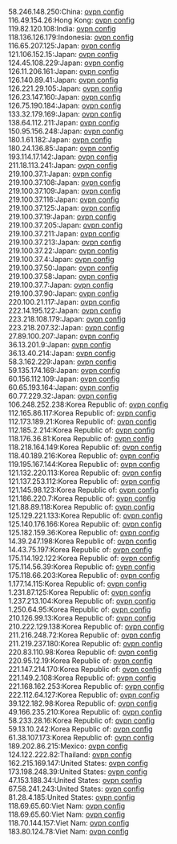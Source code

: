 58.246.148.250:China: [ovpn config](vpn/58_246_148_250.ovpn)  
116.49.154.26:Hong Kong: [ovpn config](vpn/116_49_154_26.ovpn)  
119.82.120.108:India: [ovpn config](vpn/119_82_120_108.ovpn)  
118.136.126.179:Indonesia: [ovpn config](vpn/118_136_126_179.ovpn)  
116.65.207.125:Japan: [ovpn config](vpn/116_65_207_125.ovpn)  
121.106.152.15:Japan: [ovpn config](vpn/121_106_152_15.ovpn)  
124.45.108.229:Japan: [ovpn config](vpn/124_45_108_229.ovpn)  
126.11.206.161:Japan: [ovpn config](vpn/126_11_206_161.ovpn)  
126.140.89.41:Japan: [ovpn config](vpn/126_140_89_41.ovpn)  
126.221.29.105:Japan: [ovpn config](vpn/126_221_29_105.ovpn)  
126.23.147.160:Japan: [ovpn config](vpn/126_23_147_160.ovpn)  
126.75.190.184:Japan: [ovpn config](vpn/126_75_190_184.ovpn)  
133.32.179.169:Japan: [ovpn config](vpn/133_32_179_169.ovpn)  
138.64.112.211:Japan: [ovpn config](vpn/138_64_112_211.ovpn)  
150.95.156.248:Japan: [ovpn config](vpn/150_95_156_248.ovpn)  
180.1.61.182:Japan: [ovpn config](vpn/180_1_61_182.ovpn)  
180.24.136.85:Japan: [ovpn config](vpn/180_24_136_85.ovpn)  
193.114.17.142:Japan: [ovpn config](vpn/193_114_17_142.ovpn)  
211.18.113.241:Japan: [ovpn config](vpn/211_18_113_241.ovpn)  
219.100.37.1:Japan: [ovpn config](vpn/219_100_37_1.ovpn)  
219.100.37.108:Japan: [ovpn config](vpn/219_100_37_108.ovpn)  
219.100.37.109:Japan: [ovpn config](vpn/219_100_37_109.ovpn)  
219.100.37.116:Japan: [ovpn config](vpn/219_100_37_116.ovpn)  
219.100.37.125:Japan: [ovpn config](vpn/219_100_37_125.ovpn)  
219.100.37.19:Japan: [ovpn config](vpn/219_100_37_19.ovpn)  
219.100.37.205:Japan: [ovpn config](vpn/219_100_37_205.ovpn)  
219.100.37.211:Japan: [ovpn config](vpn/219_100_37_211.ovpn)  
219.100.37.213:Japan: [ovpn config](vpn/219_100_37_213.ovpn)  
219.100.37.22:Japan: [ovpn config](vpn/219_100_37_22.ovpn)  
219.100.37.4:Japan: [ovpn config](vpn/219_100_37_4.ovpn)  
219.100.37.50:Japan: [ovpn config](vpn/219_100_37_50.ovpn)  
219.100.37.58:Japan: [ovpn config](vpn/219_100_37_58.ovpn)  
219.100.37.7:Japan: [ovpn config](vpn/219_100_37_7.ovpn)  
219.100.37.90:Japan: [ovpn config](vpn/219_100_37_90.ovpn)  
220.100.21.117:Japan: [ovpn config](vpn/220_100_21_117.ovpn)  
222.14.195.122:Japan: [ovpn config](vpn/222_14_195_122.ovpn)  
223.218.108.179:Japan: [ovpn config](vpn/223_218_108_179.ovpn)  
223.218.207.32:Japan: [ovpn config](vpn/223_218_207_32.ovpn)  
27.89.100.207:Japan: [ovpn config](vpn/27_89_100_207.ovpn)  
36.13.201.9:Japan: [ovpn config](vpn/36_13_201_9.ovpn)  
36.13.40.214:Japan: [ovpn config](vpn/36_13_40_214.ovpn)  
58.3.162.229:Japan: [ovpn config](vpn/58_3_162_229.ovpn)  
59.135.174.169:Japan: [ovpn config](vpn/59_135_174_169.ovpn)  
60.156.112.109:Japan: [ovpn config](vpn/60_156_112_109.ovpn)  
60.65.193.164:Japan: [ovpn config](vpn/60_65_193_164.ovpn)  
60.77.229.32:Japan: [ovpn config](vpn/60_77_229_32.ovpn)  
106.248.252.238:Korea Republic of: [ovpn config](vpn/106_248_252_238.ovpn)  
112.165.86.117:Korea Republic of: [ovpn config](vpn/112_165_86_117.ovpn)  
112.173.189.21:Korea Republic of: [ovpn config](vpn/112_173_189_21.ovpn)  
112.185.2.214:Korea Republic of: [ovpn config](vpn/112_185_2_214.ovpn)  
118.176.36.81:Korea Republic of: [ovpn config](vpn/118_176_36_81.ovpn)  
118.218.164.149:Korea Republic of: [ovpn config](vpn/118_218_164_149.ovpn)  
118.40.189.216:Korea Republic of: [ovpn config](vpn/118_40_189_216.ovpn)  
119.195.167.144:Korea Republic of: [ovpn config](vpn/119_195_167_144.ovpn)  
121.132.220.113:Korea Republic of: [ovpn config](vpn/121_132_220_113.ovpn)  
121.137.253.112:Korea Republic of: [ovpn config](vpn/121_137_253_112.ovpn)  
121.145.98.123:Korea Republic of: [ovpn config](vpn/121_145_98_123.ovpn)  
121.186.220.7:Korea Republic of: [ovpn config](vpn/121_186_220_7.ovpn)  
121.88.89.118:Korea Republic of: [ovpn config](vpn/121_88_89_118.ovpn)  
125.129.221.133:Korea Republic of: [ovpn config](vpn/125_129_221_133.ovpn)  
125.140.176.166:Korea Republic of: [ovpn config](vpn/125_140_176_166.ovpn)  
125.182.159.36:Korea Republic of: [ovpn config](vpn/125_182_159_36.ovpn)  
14.39.247.198:Korea Republic of: [ovpn config](vpn/14_39_247_198.ovpn)  
14.43.75.197:Korea Republic of: [ovpn config](vpn/14_43_75_197.ovpn)  
175.114.192.122:Korea Republic of: [ovpn config](vpn/175_114_192_122.ovpn)  
175.114.56.39:Korea Republic of: [ovpn config](vpn/175_114_56_39.ovpn)  
175.118.66.203:Korea Republic of: [ovpn config](vpn/175_118_66_203.ovpn)  
1.177.14.115:Korea Republic of: [ovpn config](vpn/1_177_14_115.ovpn)  
1.231.87.125:Korea Republic of: [ovpn config](vpn/1_231_87_125.ovpn)  
1.237.213.104:Korea Republic of: [ovpn config](vpn/1_237_213_104.ovpn)  
1.250.64.95:Korea Republic of: [ovpn config](vpn/1_250_64_95.ovpn)  
210.126.99.13:Korea Republic of: [ovpn config](vpn/210_126_99_13.ovpn)  
210.222.129.138:Korea Republic of: [ovpn config](vpn/210_222_129_138.ovpn)  
211.216.248.72:Korea Republic of: [ovpn config](vpn/211_216_248_72.ovpn)  
211.219.237.180:Korea Republic of: [ovpn config](vpn/211_219_237_180.ovpn)  
220.83.110.98:Korea Republic of: [ovpn config](vpn/220_83_110_98.ovpn)  
220.95.12.19:Korea Republic of: [ovpn config](vpn/220_95_12_19.ovpn)  
221.147.214.170:Korea Republic of: [ovpn config](vpn/221_147_214_170.ovpn)  
221.149.2.108:Korea Republic of: [ovpn config](vpn/221_149_2_108.ovpn)  
221.168.162.253:Korea Republic of: [ovpn config](vpn/221_168_162_253.ovpn)  
222.112.64.127:Korea Republic of: [ovpn config](vpn/222_112_64_127.ovpn)  
39.122.182.98:Korea Republic of: [ovpn config](vpn/39_122_182_98.ovpn)  
49.166.235.210:Korea Republic of: [ovpn config](vpn/49_166_235_210.ovpn)  
58.233.28.16:Korea Republic of: [ovpn config](vpn/58_233_28_16.ovpn)  
59.13.10.242:Korea Republic of: [ovpn config](vpn/59_13_10_242.ovpn)  
61.38.107.173:Korea Republic of: [ovpn config](vpn/61_38_107_173.ovpn)  
189.202.86.215:Mexico: [ovpn config](vpn/189_202_86_215.ovpn)  
124.122.222.82:Thailand: [ovpn config](vpn/124_122_222_82.ovpn)  
162.215.169.147:United States: [ovpn config](vpn/162_215_169_147.ovpn)  
173.198.248.39:United States: [ovpn config](vpn/173_198_248_39.ovpn)  
47.153.188.34:United States: [ovpn config](vpn/47_153_188_34.ovpn)  
67.58.241.243:United States: [ovpn config](vpn/67_58_241_243.ovpn)  
81.28.4.185:United States: [ovpn config](vpn/81_28_4_185.ovpn)  
118.69.65.60:Viet Nam: [ovpn config](vpn/118_69_65_60.ovpn)  
118.69.65.60:Viet Nam: [ovpn config](vpn/118_69_65_60.ovpn)  
118.70.144.157:Viet Nam: [ovpn config](vpn/118_70_144_157.ovpn)  
183.80.124.78:Viet Nam: [ovpn config](vpn/183_80_124_78.ovpn)  
